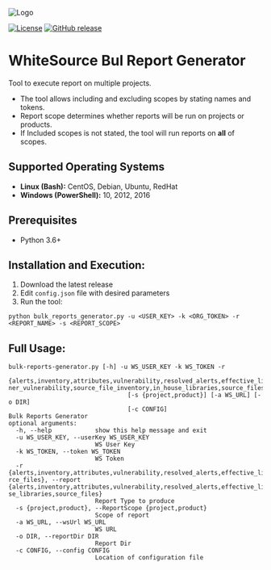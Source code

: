 ![Logo](https://whitesource-resources.s3.amazonaws.com/ws-sig-images/Whitesource_Logo_178x44.png)  

[![License](https://img.shields.io/badge/License-Apache%202.0-yellowgreen.svg)](https://opensource.org/licenses/Apache-2.0)
[![GitHub release](https://img.shields.io/github/v/release/whitesource-ps/ws-bulk-report-generator)](https://github.com/whitesource-ps/ws-bulk-report-generator/releases/latest)
# WhiteSource Bul Report Generator
Tool to execute report on multiple projects.  
* The tool allows including and excluding scopes by stating names and tokens.
* Report scope determines whether reports will be run on projects or products.
* If Included scopes is not stated, the tool will run reports on **all** of scopes.

## Supported Operating Systems
- **Linux (Bash):**	CentOS, Debian, Ubuntu, RedHat
- **Windows (PowerShell):**	10, 2012, 2016

## Prerequisites
* Python 3.6+

## Installation and Execution:
1. Download the latest release 
2. Edit `config.json` file with desired parameters  
3. Run the tool:
```shell
python bulk_reports_generator.py -u <USER_KEY> -k <ORG_TOKEN> -r <REPORT_NAME> -s <REPORT_SCOPE>  
```
## Full Usage:
```shell
bulk-reports-generator.py [-h] -u WS_USER_KEY -k WS_TOKEN -r
                                 {alerts,inventory,attributes,vulnerability,resolved_alerts,effective_licenses,in_house,due_diligence,library_location,risk,attribution,license_compatibility,request_history,ignored_alerts,bugs,contai
ner_vulnerability,source_file_inventory,in_house_libraries,source_files}
                                 [-s {project,product}] [-a WS_URL] [-o DIR]
                                 [-c CONFIG]
Bulk Reports Generator
optional arguments:
  -h, --help            show this help message and exit
  -u WS_USER_KEY, --userKey WS_USER_KEY
                        WS User Key
  -k WS_TOKEN, --token WS_TOKEN
                        WS Token
  -r {alerts,inventory,attributes,vulnerability,resolved_alerts,effective_licenses,in_house,due_diligence,library_location,risk,attribution,license_compatibility,request_history,ignored_alerts,bugs,container_vulnerability,source_file_inventory,in_house_libraries,sou
rce_files}, --report {alerts,inventory,attributes,vulnerability,resolved_alerts,effective_licenses,in_house,due_diligence,library_location,risk,attribution,license_compatibility,request_history,ignored_alerts,bugs,container_vulnerability,source_file_inventory,in_hou
se_libraries,source_files}
                        Report Type to produce
  -s {project,product}, --ReportScope {project,product}
                        Scope of report
  -a WS_URL, --wsUrl WS_URL
                        WS URL
  -o DIR, --reportDir DIR
                        Report Dir
  -c CONFIG, --config CONFIG
                        Location of configuration file
```
